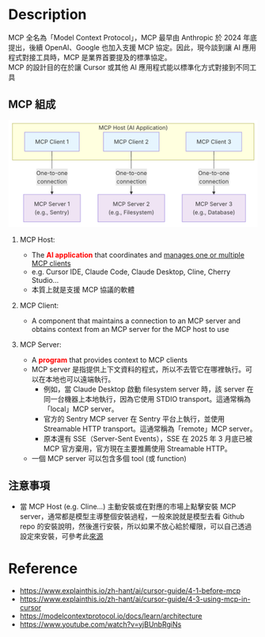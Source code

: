 # Description
MCP 全名為「Model Context Protocol」，MCP 最早由 Anthropic 於 2024 年底提出，後續 OpenAI、Google 也加入支援 MCP 協定。因此，現今談到讓 AI 應用程式對接工具時，MCP 是業界首要提及的標準協定。  
MCP 的設計目的在於讓 Cursor 或其他 AI 應用程式能以標準化方式對接到不同工具

## MCP 組成
![MCP Architecture](./images/MCP_architecture.png)

1. MCP Host: 
    - The <font color="red"><b>AI application</b></font> that coordinates and <u>manages one or multiple MCP clients</u>
    - e.g. Cursor IDE, Claude Code, Claude Desktop, Cline, Cherry Studio…
    - 本質上就是支援 MCP 協議的軟體

2. MCP Client: 
    - A component that maintains a connection to an MCP server and obtains context from an MCP server for the MCP host to use

3. MCP Server: 
    - A <font color="red"><b>program</b></font> that provides context to MCP clients
    - MCP server 是指提供上下文資料的程式，所以不去管它在哪裡執行。可以在本地也可以遠端執行。
        - 例如，當 Claude Desktop 啟動 filesystem server 時，該 server 在同一台機器上本地執行，因為它使用 STDIO transport。這通常稱為「local」MCP server。
        - 官方的 Sentry MCP server 在 Sentry 平台上執行，並使用 Streamable HTTP transport。這通常稱為「remote」MCP server。
        - 原本還有 SSE（Server-Sent Events），SSE 在 2025 年 3 月底已被 MCP 官方棄用，官方現在主要推薦使用 Streamable HTTP。
    - 一個 MCP server 可以包含多個 tool (或 function)

## 注意事項
- 當 MCP Host (e.g. Cline…) 主動安裝或在對應的市場上點擊安裝 MCP server，通常都是模型主導整個安裝過程，一般來說就是模型去看 Github repo 的安裝說明，然後進行安裝，所以如果不放心給於權限，可以自己透過設定來安裝，可參考此[來源](https://youtu.be/yjBUnbRgiNs?t=563)


# Reference
- https://www.explainthis.io/zh-hant/ai/cursor-guide/4-1-before-mcp
- https://www.explainthis.io/zh-hant/ai/cursor-guide/4-3-using-mcp-in-cursor
- https://modelcontextprotocol.io/docs/learn/architecture
- https://www.youtube.com/watch?v=yjBUnbRgiNs
